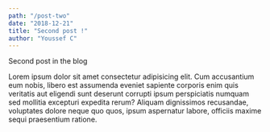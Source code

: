 ```yaml
---
path: "/post-two"
date: "2018-12-21"
title: "Second post !"
author: "Youssef C"
---
```


Second post in the blog

Lorem ipsum dolor sit amet consectetur adipisicing elit. Cum accusantium eum nobis, libero est assumenda eveniet sapiente corporis enim quis veritatis aut eligendi sunt deserunt corrupti ipsum perspiciatis numquam sed mollitia excepturi expedita rerum? Aliquam dignissimos recusandae, voluptates dolore neque quo quos, ipsum aspernatur labore, officiis maxime sequi praesentium ratione.